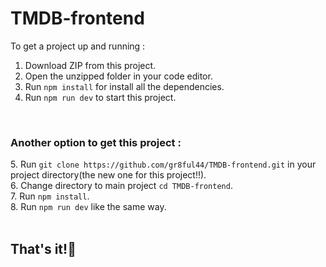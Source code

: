 # TMDB-frontend

To get a project up and running :

1. Download ZIP from this project.
2. Open the unzipped folder in your code editor.
3. Run <code>npm install</code> for install all the dependencies.
4. Run <code>npm run dev</code> to start this project.
<br>
<h3> Another option to get this project : </h3>
5. Run <code>git clone https://github.com/gr8ful44/TMDB-frontend.git</code> in your project directory(the new one for this project!!).<br>
6. Change directory to main project <code>cd TMDB-frontend</code>.<br>
7. Run <code>npm install</code>.<br>
8. Run <code>npm run dev</code> like the same way.
<br><br>
<h2>That's it!💚</h2>
